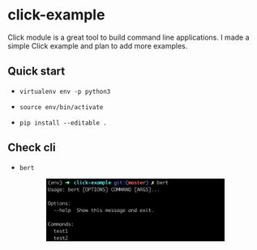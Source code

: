 # click-example
Click module is a great tool to build command line applications. I made a simple Click example and plan to add more examples.

## Quick start

- ```virtualenv env -p python3```

- ```source env/bin/activate```

- ```pip install --editable .```

## Check cli

- ```bert```

<p align="center">
<img src="https://github.com/Alro10/click-example/blob/master/bert_cli.png" alt="alt text" width="70%" height="60%">
</p>

